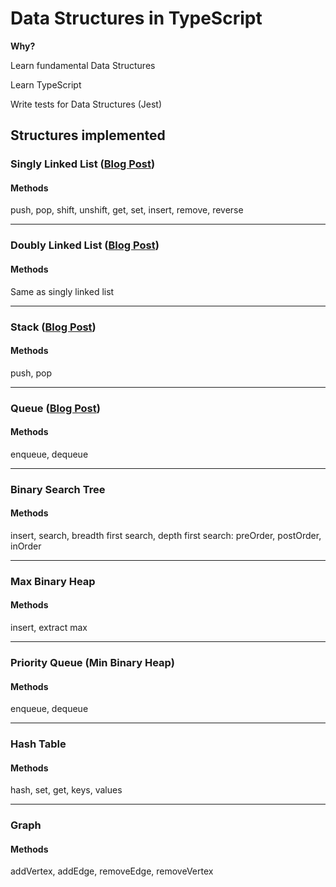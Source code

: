 # Data Structures in TypeScript
**Why?**

Learn fundamental Data Structures

Learn TypeScript

Write tests for Data Structures (Jest)

## Structures implemented

### Singly Linked List ([Blog Post](https://dotfury.com/blog/singly-linked-list/))
#### Methods
push, pop, shift, unshift, get, set, insert, remove, reverse

---

### Doubly Linked List ([Blog Post](https://dotfury.com/blog/doubly-linked-list))
#### Methods
Same as singly linked list

---

### Stack ([Blog Post](https://dotfury.com/blog/stack-queue))
#### Methods
push, pop

---

### Queue ([Blog Post](https://dotfury.com/blog/stack-queue))
#### Methods
enqueue, dequeue

---

### Binary Search Tree
#### Methods
insert, search, breadth first search, depth first search: preOrder, postOrder, inOrder

---

### Max Binary Heap
#### Methods
insert, extract max

---

### Priority Queue (Min Binary Heap)
#### Methods
enqueue, dequeue

---

### Hash Table
#### Methods
hash, set, get, keys, values

---

### Graph
#### Methods
addVertex, addEdge, removeEdge, removeVertex
